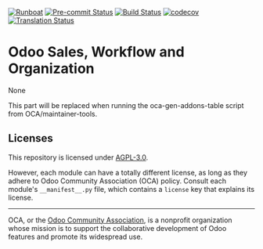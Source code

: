 
[![Runboat](https://img.shields.io/badge/runboat-Try%20me-875A7B.png)](https://runboat.odoo-community.org/builds?repo=OCA/https://github.com/OCA/sale-workflow&target_branch=11.0)
[![Pre-commit Status](https://github.com/OCA/https://github.com/OCA/sale-workflow/actions/workflows/pre-commit.yml/badge.svg?branch=11.0)](https://github.com/OCA/https://github.com/OCA/sale-workflow/actions/workflows/pre-commit.yml?query=branch%3A11.0)
[![Build Status](https://github.com/OCA/https://github.com/OCA/sale-workflow/actions/workflows/test.yml/badge.svg?branch=11.0)](https://github.com/OCA/https://github.com/OCA/sale-workflow/actions/workflows/test.yml?query=branch%3A11.0)
[![codecov](https://codecov.io/gh/OCA/https://github.com/OCA/sale-workflow/branch/11.0/graph/badge.svg)](https://codecov.io/gh/OCA/https://github.com/OCA/sale-workflow)
[![Translation Status](https://translation.odoo-community.org/widgets/https://github.com/OCA/sale-workflow-11-0/-/svg-badge.svg)](https://translation.odoo-community.org/engage/https://github.com/OCA/sale-workflow-11-0/?utm_source=widget)

<!-- /!\ do not modify above this line -->

# Odoo Sales, Workflow and Organization

None

<!-- /!\ do not modify below this line -->

<!-- prettier-ignore-start -->

[//]: # (addons)

This part will be replaced when running the oca-gen-addons-table script from OCA/maintainer-tools.

[//]: # (end addons)

<!-- prettier-ignore-end -->

## Licenses

This repository is licensed under [AGPL-3.0](LICENSE).

However, each module can have a totally different license, as long as they adhere to Odoo Community Association (OCA)
policy. Consult each module's `__manifest__.py` file, which contains a `license` key
that explains its license.

----
OCA, or the [Odoo Community Association](http://odoo-community.org/), is a nonprofit
organization whose mission is to support the collaborative development of Odoo features
and promote its widespread use.
